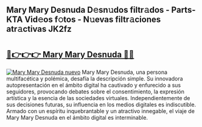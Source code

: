 ## Mary Mary Desnuda D𝚎sn𝚞dos filtr𝚊dos - Parts-KTA Vid𝚎os f𝚘tos - N𝚞evas filtr𝚊ciones atr𝚊ctivas JK2fz

# <h2><a href="http://mb4yw6k.tromn.icu/?c=Mary+Mary+Desnuda">🔗👉👉👉 Mary Mary Desnuda 🔗🔗</a></h2>

[![Mary Mary Desnuda nuevo](https://i.imgur.com/pEAQMta.gif)](http://mb4yw6k.tromn.icu/?c=Mary+Mary+Desnuda)
Mary Mary Desnuda, una persona multifacética y polémica, desafía la descripción simple. Su innovadora autopresentación en el ámbito digital ha cautivado y enfurecido a sus seguidores, provocando debates sobre el consentimiento, la expresión artística y la esencia de las sociedades virtuales. Independientemente de sus decisiones futuras, su influencia en los medios digitales es indiscutible. Armado con un espíritu inquebrantable y un atractivo innegable, el viaje de Mary Mary Desnuda en el ámbito digital es interminable.
